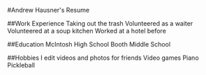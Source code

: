 #Andrew Hausner's Resume



##Work Experience 
Taking out the trash
Volunteered as a waiter
Volunteered at a soup kitchen
Worked at a hotel before



##Education
McIntosh High School
Booth Middle School


##Hobbies
I edit videos and photos for friends
Video games
Piano
Pickleball
